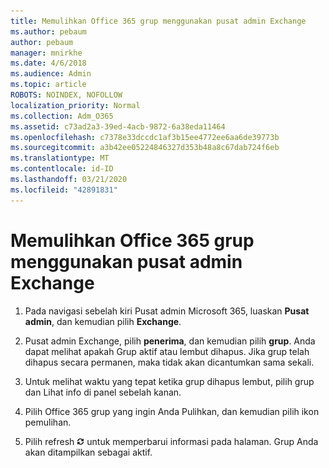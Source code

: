```yaml
---
title: Memulihkan Office 365 grup menggunakan pusat admin Exchange
ms.author: pebaum
author: pebaum
manager: mnirkhe
ms.date: 4/6/2018
ms.audience: Admin
ms.topic: article
ROBOTS: NOINDEX, NOFOLLOW
localization_priority: Normal
ms.collection: Adm_O365
ms.assetid: c73ad2a3-39ed-4acb-9872-6a38eda11464
ms.openlocfilehash: c7378e33dccdc1af3b15ee4772ee6aa6de39773b
ms.sourcegitcommit: a3b42ee05224846327d353b48a8c67dab724f6eb
ms.translationtype: MT
ms.contentlocale: id-ID
ms.lasthandoff: 03/21/2020
ms.locfileid: "42891831"
---
```

# <a name="restore-an-office-365-group-using-the-exchange-admin-center"></a>Memulihkan Office 365 grup menggunakan pusat admin Exchange

1. Pada navigasi sebelah kiri Pusat admin Microsoft 365, luaskan **Pusat admin**, dan kemudian pilih **Exchange**.
    
2. Pusat admin Exchange, pilih **penerima**, dan kemudian pilih **grup**. Anda dapat melihat apakah Grup aktif atau lembut dihapus. Jika grup telah dihapus secara permanen, maka tidak akan dicantumkan sama sekali.
    
3. Untuk melihat waktu yang tepat ketika grup dihapus lembut, pilih grup dan Lihat info di panel sebelah kanan.
    
4. Pilih Office 365 grup yang ingin Anda Pulihkan, dan kemudian pilih ikon pemulihan.
    
5. Pilih refresh ![Ikon Segarkan](media/6464df90-2a91-4c1f-92a6-9a38c7696ac3.gif) untuk memperbarui informasi pada halaman. Grup Anda akan ditampilkan sebagai aktif. 
    

